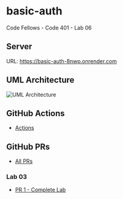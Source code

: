 # basic-auth
Code Fellows - Code 401 - Lab 06

## Server
URL: https://basic-auth-8nwp.onrender.com

## UML Architecture

![UML Architecture](./UML-diagram.JPG)

## GitHub Actions

- [Actions](https://github.com/KMArtwork/basic-auth/actions)


## GitHub PRs

- [All PRs](https://github.com/KMArtwork/basic-auth/pulls)

### Lab 03
- [PR 1 - Complete Lab](https://github.com/KMArtwork/basic-auth/pull/1)